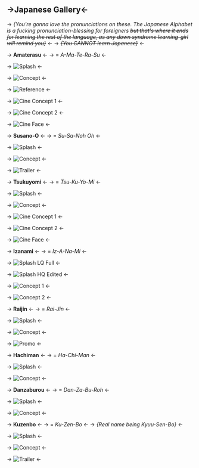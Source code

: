## ->Japanese Gallery<-

 -> *{You're gonna love the pronunciations on these. The Japanese Alphabet is a fucking pronunciation-blessing for foreigners ~~but that's where it ends for learning the rest of the language, as any down syndrome learning-girl will remind you}~~* <-
 -> *~~{You CANNOT learn Japanese}~~* <-
 
 -> **Amaterasu** <-
 -> = *A-Ma-Te-Ra-Su* <-

 -> ![Splash](https://files.catbox.moe/yyzqgh.jpg) <-

 -> ![Concept](https://files.catbox.moe/1co91t.jpg) <-

 -> ![Reference](https://files.catbox.moe/lzndt2.jpg) <-

 -> ![Cine Concept 1](https://files.catbox.moe/fjsmm4.jpg) <-

 -> ![Cine Concept 2](https://files.catbox.moe/3k4gzu.jpg) <-

 -> ![Cine Face](https://files.catbox.moe/n3kuct.jpg) <-

 -> **Susano-O** <-
 -> = *Su-Sa-Noh Oh* <-

 -> ![Splash](https://files.catbox.moe/frg91t.png) <-

 -> ![Concept](https://files.catbox.moe/ff0hb4.jpg) <-

 -> ![Trailer](https://files.catbox.moe/30wmxa.jpg) <-

 -> **Tsukuyomi** <-
 -> = *Tsu-Ku-Yo-Mi* <-

 -> ![Splash](https://files.catbox.moe/69l4kk.jpg) <-

 -> ![Concept](https://files.catbox.moe/5nrhtw.jpg) <-

 -> ![Cine Concept 1](https://files.catbox.moe/kavkyo.jpg) <-

 -> ![Cine Concept 2](https://files.catbox.moe/1bghus.jpg) <-

 -> ![Cine Face](https://files.catbox.moe/6zv0pt.jpg) <-

 -> **Izanami** <-
 -> = *Iz-A-Na-Mi* <-

 -> ![Splash LQ Full](https://files.catbox.moe/8phddf.jpg) <-

 -> ![Splash HQ Edited](https://files.catbox.moe/7ofewf.jpg) <-

 -> ![Concept 1](https://files.catbox.moe/j90c8x.jpg) <-

 -> ![Concept 2](https://files.catbox.moe/qjjhqo.jpg) <-

 -> **Raijin** <-
 -> = *Rai-Jin* <-

 -> ![Splash](https://files.catbox.moe/4db6n9.png) <-

 -> ![Concept](https://files.catbox.moe/9uuar1.jpg) <-

 -> ![Promo](https://files.catbox.moe/jo81ff.jpg) <-

 -> **Hachiman** <-
 -> = *Ha-Chi-Man* <-

 -> ![Splash](https://files.catbox.moe/3f5hii.jpg) <-

 -> ![Concept](https://files.catbox.moe/jzakuo.jpg) <-

 -> **Danzaburou** <-
 -> = *Dan-Za-Bu-Roh* <-

 -> ![Splash](https://files.catbox.moe/foi5uz.jpg) <-

 -> ![Concept](https://files.catbox.moe/h20zm7.jpg) <-

 -> **Kuzenbo** <-
 -> = *Ku-Zen-Bo* <-
 -> *{Real name being Kyuu-Sen-Bo}* <-

 -> ![Splash](https://files.catbox.moe/1t4grp.jpg) <-

 -> ![Concept](https://files.catbox.moe/54e439.jpg) <-

 -> ![Trailer](https://files.catbox.moe/6garoy.jpg) <-
